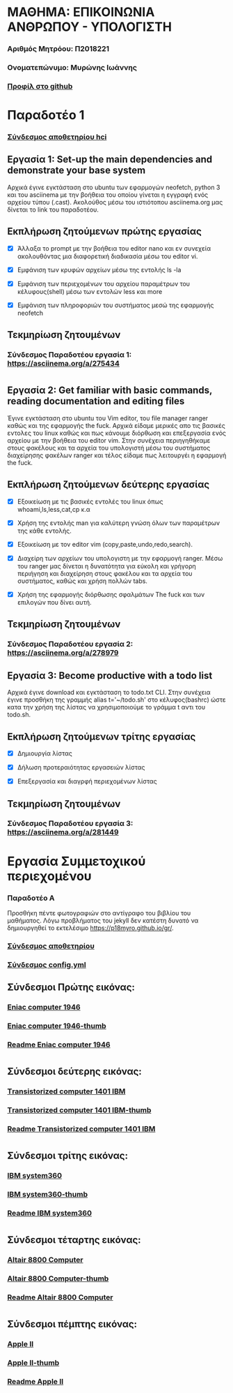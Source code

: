 # ΜΑΘΗΜΑ: ΕΠΙΚΟΙΝΩΝΙΑ ΑΝΘΡΩΠΟΥ - ΥΠΟΛΟΓΙΣΤΗ
### Αριθμός Μητρόου: Π2018221
### Ονοματεπώνυμο: Μυρώνης Ιωάννης
### [Προφίλ στο github](https://github.com/p18myro 'Προφίλ στο github')

# Παραδοτέο 1

### [Σύνδεσμος αποθετηρίου hci](https://github.com/p18myro/hci 'Σύνδεσμος αποθετηρίου ') 

## Εργασία 1: Set-up the main dependencies and demonstrate your base system 

  Αρχικά έγινε εγκτάσταση στο ubuntu των εφαρμογών neofetch, python 3 και του asciinema με την βοήθεια του οποίου γίνεται η εγγραφή ενός αρχείου τύπου (.cast). Ακολούθος μέσω του ιστιότοπου asciinema.org μας δίνεται το link του παραδοτέου.  

## Εκπλήρωση ζητούμενων πρώτης εργασίας

* [x] Άλλαξα το prompt με την βοήθεια του editor nano και εν συνεχεία ακολουθόντας μια διαφορετική διαδικασία μέσω του editor vi.

* [x] Εμφάνιση των κρυφών αρχείων μέσω της εντολής ls -la

* [x] Εμφάνιση των περιεχομένων του αρχείου παραμέτρων του κέλυφους(shell) μέσω των εντολών less και more

* [x] Εμφάνιση των πληροφοριών του συστήματος μεσώ της εφαρμογής neofetch 

## Τεκμηρίωση ζητουμένων

### Σύνδεσμος Παραδοτέου εργασία 1: https://asciinema.org/a/275434

#

## Εργασία 2: Get familiar with basic commands, reading documentation and editing files

Έγινε εγκτάσταση στο ubuntu του Vim editor, του file manager ranger καθώς και της εφαρμογής the fuck. Αρχικά είδαμε μερικές απο τις βασικές εντολες του linux καθώς και πως κάνουμε διόρθωση και επεξεργασία ενός αρχείου με την βοήθεια του editor vim. Στην συνέχεια περιηγηθήκαμε στους φακέλους και τα αρχεία του υπολογιστή μέσω του συστήματος διαχείρησης φακέλων ranger και τέλος είδαμε πως λειτουργέι η εφαρμογή the fuck.

## Εκπλήρωση ζητούμενων δεύτερης εργασίας

* [x] Εξοικείωση με τις βασικές εντολές του linux όπως whoami,ls,less,cat,cp κ.α

* [x] Χρήση της εντολής man για καλύτερη γνώση όλων των παραμέτρων της κάθε εντολής.

* [x] Εξοικείωση με τον editor vim (copy,paste,undo,redo,search).

* [x] Διαχείρη των αρχείων του υπολογιστη με την εφαρμογή ranger. Μέσω του ranger μας δίνεται η δυνατότητα για εύκολη και γρήγορη περιήγηση και διαχείρηση στους φακέλου και τα αρχεία του συστήματος, καθώς και χρήση πολλών tabs.  

* [x] Χρήση της εφαρμογής διόρθωσης σφαλμάτων The fuck και των επιλογών που δίνει αυτή.

## Τεκμηρίωση ζητουμένων

### Σύνδεσμος Παραδοτέου εργασία 2: https://asciinema.org/a/278979


## Εργασία 3: Become productive with a todo list

  Αρχικά έγινε download και εγκτάσταση το todo.txt CLI. Στην συνέχεια έγινε προσθήκη της γραμμής alias t='~/todo.sh' στο κέλυφος(bashrc) ώστε κατα την χρήση της λίστας να χρησιμοποιούμε το γράμμα t αντι του todo.sh.
  
## Εκπλήρωση ζητούμενων τρίτης εργασίας

* [x] Δημιουργία λίστας

* [x] Δήλωση προτεραιότητας εργασειών λίστας

* [x] Επεξεργασία και διαγρφή περιεχομένων λίστας
 

## Τεκμηρίωση ζητουμένων

### Σύνδεσμος Παραδοτέου εργασία 3: https://asciinema.org/a/281449
#
# 
# Εργασία Συμμετοχικού περιεχομένου
### Παραδοτέο Α
Προσθήκη πέντε φωτογραφιών στο αντίγραφο του βιβλίου του μαθήματος. Λόγω προβλήματος του jekyll δεν κατέστη δυνατό να δημιουργηθεί το εκτελέσιμο https://p18myro.github.io/gr/. 

### [Σύνδεσμος αποθετηρίου](https://github.com/p18myro/gr 'Σύνδεσμος αποθετηρίου')

### [Σύνδεσμος config.yml](https://github.com/p18myro/gr/blob/gh-pages/_config.yml)

## Σύνδεσμοι Πρώτης εικόνας:
### [Eniac computer 1946](https://github.com/p18myro/gr/blob/gh-pages/images/Eniac%20computer%201946.jpg)
### [Eniac computer 1946-thumb](https://github.com/p18myro/gr/blob/gh-pages/images/Eniac%20computer%201946-thumb.jpg)
### [Readme Eniac computer 1946 ](https://github.com/p18myro/gr/blob/gh-pages/_gallery/Eniac%20computer%201946.md)
#
## Σύνδεσμοι δεύτερης εικόνας:
### [Τransistorized computer 1401 IBM](https://github.com/p18myro/gr/blob/gh-pages/images/%CE%A4ransistorized%20computer%201401%20IBM.jpg)
### [Τransistorized computer 1401 IBM-thumb]( https://github.com/p18myro/gr/blob/gh-pages/images/%CE%A4ransistorized%20computer%201401%20IBM-thumb.jpg)
### [Readme Τransistorized computer 1401 IBM](https://github.com/p18myro/gr/blob/gh-pages/_gallery/%CE%A4ransistorized%20computer%201401%20IBM.md)
#
## Σύνδεσμοι τρίτης εικόνας:
### [IBM system360]( https://github.com/p18myro/gr/blob/gh-pages/images/IBM%20system360.jpg)
### [IBM system360-thumb](https://github.com/p18myro/gr/blob/gh-pages/images/IBM%20system360-thumb.jpg)
### [Readme IBM system360]( https://github.com/p18myro/gr/blob/gh-pages/_gallery/IBM%20system360.md)
#
## Σύνδεσμοι τέταρτης εικόνας:
### [Altair 8800 Computer]( https://github.com/p18myro/gr/blob/gh-pages/images/Altair%208800%20Computer.jpg)
### [Altair 8800 Computer-thumb]( https://github.com/p18myro/gr/blob/gh-pages/images/Altair%208800%20Computer-thumb.jpg)
### [Readme Altair 8800 Computer](https://github.com/p18myro/gr/blob/gh-pages/_gallery/Altair%208800%20Computer.md)
#
## Σύνδεσμοι πέμπτης εικόνας:
### [Apple II](https://github.com/p18myro/gr/blob/gh-pages/images/Apple%20II.jpg)
### [Apple II-thumb]( https://github.com/p18myro/gr/blob/gh-pages/images/Apple%20II-thumb.jpg)
### [Readme Apple II](https://github.com/p18myro/gr/blob/gh-pages/_gallery/Apple%20II.md)
